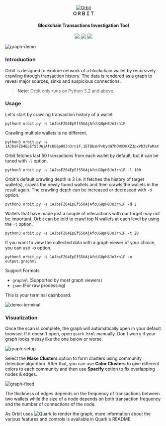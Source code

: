 <p align="center">
  <a href="https://github.com/s0md3v/Orbit"><img src="https://i.ibb.co/bXsZHW0/orbit.png" alt="Orbit"></a>
  <br>
  <b>ＯＲＢＩＴ</b>
</p>
<h4 align="center">Blockchain Transactions Investigation Tool</h4>
<p align="center">
  <a href="https://github.com/s0md3v/Orbit/releases">
    <img src="https://img.shields.io/github/release/s0md3v/Orbit.svg">
  </a>
  <a href="https://github.com/s0md3v/Orbit/issues?q=is%3Aissue+is%3Aclosed">
      <img src="https://img.shields.io/github/issues-closed-raw/s0md3v/Orbit.svg">
  <img src="https://img.shields.io/badge/python-> 3.2-blue.svg">
  </a>
</p>

![graph-demo](https://i.ibb.co/rx76Ryt/Screenshot-2019-07-26-03-41-34.png)

### Introduction
Orbit is designed to explore network of a blockchain wallet by recursively crawling through transaction history. The data is rendered as a graph to reveal major sources, sinks and suspicious connections.

> **Note:** Orbit only runs on Python 3.2 and above.

### Usage

Let's start by crawling transaction history of a wallet
```
python3 orbit.py -s 1AJbsFZ64EpEfS5UAjAfcUG8pH8Jn3rn1F
```
Crawling multiple wallets is no different.
```
python3 orbit.py -s 1AJbsFZ64EpEfS5UAjAfcUG8pH8Jn3rn1F,1ETBbsHPvbydW7hGWXXKXZ3pxVh3VFoMaX
```
Orbit fetches last 50 transactions from each wallet by default, but it can be tuned with `-l` option.
```
python3 orbit.py -s 1AJbsFZ64EpEfS5UAjAfcUG8pH8Jn3rn1F -l 100
```
Orbit's default crawling depth is 3 i.e. it fetches the history of target wallet(s), crawls the newly found wallets and then crawls the wallets in the result again. The crawling depth can be increased or decresead with `-d` option.
```
python3 orbit.py -s 1AJbsFZ64EpEfS5UAjAfcUG8pH8Jn3rn1F -d 2
```
Wallets that have made just a couple of interactions with our target may not be important, Orbit can be told to crawl top N wallets at each level by using the `-t` option.
```
python3 orbit.py -s 1AJbsFZ64EpEfS5UAjAfcUG8pH8Jn3rn1F -t 20
```
If you want to view the collected data with a graph viewer of your choice, you can use -o option.
```
python3 orbit.py -s 1AJbsFZ64EpEfS5UAjAfcUG8pH8Jn3rn1F -o output.graphml
```
Support Formats

- `graphml` (Supported by most graph viewers)
- `json` (For raw processing)


This is your terminal dashboard.

![demo-terminal](https://i.ibb.co/pZG24vT/Screenshot-2019-07-26-08-07-10.png)


### Visualization
Once the scan is complete, the graph will automatically open in your default browser. If it doesn't open, open `quark.html` manually.
Don't worry if your graph looks messy like the one below or worse.

![graph-setup](https://i.ibb.co/xJ38DF9/Screenshot-2019-07-26-08-21-18.png)

Select the **Make Clusters** option to form clusters using community detection algorithm. After that, you can use **Color Clusters** to give different colors to each community and then use **Spacify** option to fix overlapping nodes & edges.

![graph-fixed](https://i.ibb.co/SsGhkJN/Screenshot-2019-07-26-09-21-08.png)

The thickness of edges depends on the frequency of transactions between two wallets while the size of a node depends on both transaction frequency and the number of connections of the node.

As Orbit uses ![Quark](https://github.com/s0md3v/Quark) to render the graph, more information about the various features and controls is available in Quark's README.
